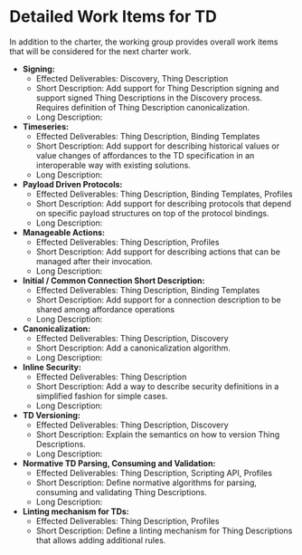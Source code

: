 # Detailed Work Items for TD

In addition to the charter, the working group provides overall work items that will be considered for the next charter work.

- **Signing:**
  - Effected Deliverables: Discovery, Thing Description
  - Short Description: Add support for Thing Description signing and support signed Thing Descriptions in the Discovery process. Requires definition of Thing Description canonicalization.
  - Long Description:
- **Timeseries:**
  - Effected Deliverables: Thing Description, Binding Templates
  - Short Description: Add support for describing historical values or value changes of affordances to the TD specification in an interoperable way with existing solutions.
  - Long Description:
- **Payload Driven Protocols:**
  - Effected Deliverables: Thing Description, Binding Templates, Profiles
  - Short Description: Add support for describing protocols that depend on specific payload structures on top of the protocol bindings. 
  - Long Description:
- **Manageable Actions:**
  - Effected Deliverables: Thing Description, Profiles
  - Short Description: Add support for describing actions that can be managed after their invocation.
  - Long Description:
- **Initial / Common Connection Short Description:**
  - Effected Deliverables: Thing Description, Binding Templates
  - Short Description: Add support for a connection description to be shared among affordance operations
  - Long Description:
- **Canonicalization:**
  - Effected Deliverables: Thing Description, Discovery
  - Short Description: Add a canonicalization algorithm.
  - Long Description:
- **Inline Security:**
  - Effected Deliverables: Thing Description
  - Short Description: Add a way to describe security definitions in a simplified fashion for simple cases.
  - Long Description:
- **TD Versioning:**
  - Effected Deliverables: Thing Description, Discovery
  - Short Description: Explain the semantics on how to version Thing Descriptions.
  - Long Description:
- **Normative TD Parsing, Consuming and Validation:**
  - Effected Deliverables: Thing Description, Scripting API, Profiles
  - Short Description: Define normative algorithms for parsing, consuming and validating Thing Descriptions.
  - Long Description:
- **Linting mechanism for TDs:**
  - Effected Deliverables: Thing Description, Profiles
  - Short Description: Define a linting mechanism for Thing Descriptions that allows adding additional rules.
